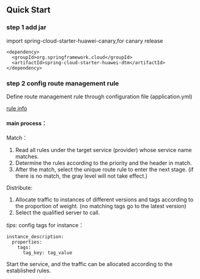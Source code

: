 ##  Quick Start

### step 1 add jar 

import spring-cloud-starter-huawei-canary,for canary release

    <dependency>
      <groupId>org.springframework.cloud</groupId>
      <artifactId>spring-cloud-starter-huawei-dtm</artifactId>
    </dependency>

  
### step 2 config route management rule
Define route management rule through configuration file (application.yml)

[rule info](https://docs.go-chassis.com/user-guides/router.html)

#### main process：

Match：
1. Read all rules under the target service (provider) whose service name matches.
2. Determine the rules according to the priority and the header in match.
3. After the match, select the unique route rule to enter the next stage.
(if there is no match, the gray level will not take effect.)

Distribute:
1. Allocate traffic to instances of different versions and tags according to the proportion of weight.
(no matching tags go to the latest version)
2. Select the qualified server to call.

*tips:* config tags for instance：

    instance_description:
      properties:
        tags:
          tag_key: tag_value

Start the service, and the traffic can be allocated according to the established rules.